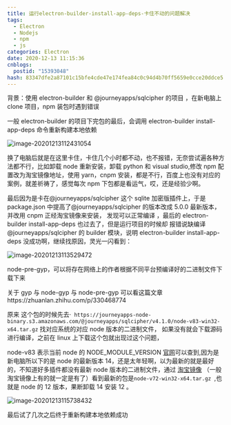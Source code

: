 ```yaml
---
title: 运行electron-builder-install-app-deps-卡住不动的问题解决
tags:
  - Electron
  - Nodejs
  - npm
  - js
categories: Electron
date: 2020-12-13 11:15:36
cnblogs:
  postid: "15393048"
hash: 83347dfe2a87101c15bfe4cde47e174fea84c0c94d4b70ff5659e0cce20ddce5
---
```


背景：使用 electron-builder 和 @journeyapps/sqlcipher 的项目 ，在新电脑上 clone 项目，npm 装包时遇到错误

一般 electron-builder 的项目下完包的最后，会调用 electron-builder install-app-deps 命令重新构建本地依赖

![image-20201213112431054](https://gitee.com/bitbw/my-gallery/raw/master/img/image-20201213113529472-1607837076092-1607839721753.png)

换了电脑后就是在这里卡住，卡住几个小时都不动，也不报错，无奈尝试遍各种方法都不行，比如卸载 node 重新安装，卸载 python 和 visual studio,修改 npm 配置改为淘宝镜像地址，使用 yarn，cnpm 安装，都是不行，百度上也没有对应的案例，就差祈祷了，感觉每次 npm 下包都是看运气，哎，还是经验少啊。

最后因为是卡在@journeyapps/sqlcipher 这个 sqlite 加密版插件上，于是 package.json 中提高了@journeyapps/sqlcipher 的版本改成 5.0.0 最新版本，并改用 cnpm 正经淘宝镜像来安装， 发现可以正常编译 ，最后的 electron-builder install-app-deps 也过去了，但是运行项目的时候却 报错说缺编译@journeyapps/sqlcipher 的 builder 模块，说明 electron-builder install-app-deps 没成功啊，继续找原因，灵光一闪看到：

![image-20201213113529472](https://gitee.com/bitbw/my-gallery/raw/master/img/image-20201213112431054-1607837073833-1607839720074.png)

node-pre-gyp，可以将存在网络上的作者根据不同平台预编译好的二进制文件下载下来

关于 gyp 与 node-gyp 与 node-pre-gyp 可以看这篇文章https://zhuanlan.zhihu.com/p/330468774

原来 这个包的时候先去·` https://journeyapps-node-binary.s3.amazonaws.com/@journeyapps/sqlcipher/v4.1.0/node-v83-win32-x64.tar.gz` 找对应系统的对应 node 版本的二进制文件， 如果没有就会下载源码进行编译，之前在 linux 上下载这个包就出现过这个问题，

node-v83 表示当前 node 的 NODE_MODULE_VERSION [官网](https://nodejs.org/zh-cn/download/releases/)可以查到,因为是新电脑所以下的是 node 的最新版本 14，还是太年轻啊，以为最新的就是最好的，不知道好多插件都没有最新 node 版本的二进制文件，通过 [淘宝镜像](https://npm.taobao.org/mirrors?spm=a2c6h.14029880.0.0.735975d7WMqyIm) （一般淘宝镜像上有的就一定是有了）看到最新的包是`node-v72-win32-x64.tar.gz `,也就是 node 的 12 版本，果断卸载 14 安装 12 。

![image-20201213115738432](https://gitee.com/bitbw/my-gallery/raw/master/img/image-20201213115738432-1607837078098-1607839723068.png)

最后试了几次之后终于重新构建本地依赖成功
